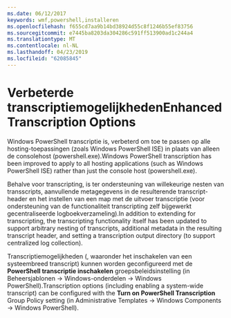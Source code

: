 ```yaml
---
ms.date: 06/12/2017
keywords: wmf,powershell,installeren
ms.openlocfilehash: f655cd7aa9b14bd38924d55c8f1246b55ef83756
ms.sourcegitcommit: e7445ba8203da304286c591ff513900ad1c244a4
ms.translationtype: MT
ms.contentlocale: nl-NL
ms.lasthandoff: 04/23/2019
ms.locfileid: "62085845"
---
```

# <a name="enhanced-transcription-options"></a><span data-ttu-id="fc3c8-102">Verbeterde transcriptiemogelijkheden</span><span class="sxs-lookup"><span data-stu-id="fc3c8-102">Enhanced Transcription Options</span></span>

<span data-ttu-id="fc3c8-103">Windows PowerShell transcriptie is, verbeterd om toe te passen op alle hosting-toepassingen (zoals Windows PowerShell ISE) in plaats van alleen de consolehost (powershell.exe).</span><span class="sxs-lookup"><span data-stu-id="fc3c8-103">Windows PowerShell transcription has been improved to apply to all hosting applications (such as Windows PowerShell ISE) rather than just the console host (powershell.exe).</span></span>

<span data-ttu-id="fc3c8-104">Behalve voor transcripting, is ter ondersteuning van willekeurige nesten van transscripts, aanvullende metagegevens in de resulterende transcript-header en het instellen van een map met de uitvoer transcriptie (voor ondersteuning van de functionaliteit transcripting zelf bijgewerkt gecentraliseerde logboekverzameling).</span><span class="sxs-lookup"><span data-stu-id="fc3c8-104">In addition to extending for transcripting, the transcripting functionality itself has been updated to support arbitrary nesting of transcripts, additional metadata in the resulting transcript header, and setting a transcription output directory (to support centralized log collection).</span></span>

<span data-ttu-id="fc3c8-105">Transcriptiemogelijkheden (, waaronder het inschakelen van een systeembreed transcript) kunnen worden geconfigureerd met de **PowerShell transcriptie inschakelen** groepsbeleidsinstelling (in Beheersjablonen -> Windows-onderdelen -> Windows PowerShell).</span><span class="sxs-lookup"><span data-stu-id="fc3c8-105">Transcription options (including enabling a system-wide transcript) can be configured with the **Turn on PowerShell Transcription** Group Policy setting (in Administrative Templates -> Windows Components -> Windows PowerShell).</span></span>
